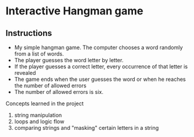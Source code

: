 # Interactive Hangman game

Instructions
-------------
- My simple hangman game. The computer chooses a word randomly from a list of words. 
- The player guesses the word letter by letter.
- If the player guesses a correct letter, every occurrence of that letter is revealed
- The game ends when the user guesses the word or when he reaches the number of allowed errors
- The number of allowed errors is six.


Concepts learned in the project
  1. string manipulation
  2. loops and logic flow
  3. comparing strings and "masking" certain letters in a string
  
